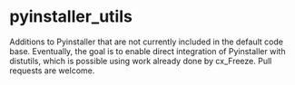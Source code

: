 # pyinstaller_utils
Additions to Pyinstaller that are not currently included in the default code base. Eventually, the goal is to enable direct
integration of Pyinstaller with distutils, which is possible using work already done by cx_Freeze. Pull requests are welcome.
